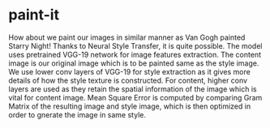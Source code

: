 # paint-it

   How about we paint our images in similar manner as Van Gogh painted Starry Night! Thanks to Neural Style Transfer, it is quite possible.
   The model uses pretrained VGG-19 network for image features extraction. The content image is our original image which is to be painted same as the style image. We use lower conv layers of VGG-19 for style extraction as it gives more details of how the style texture is constructed. For content, higher conv layers are used as they retain the spatial information of the image which is vital for content image. Mean Square Error is computed by comparing Gram Matrix of the resulting image and style image, which is then optimized in order to gnerate the image in same style.
